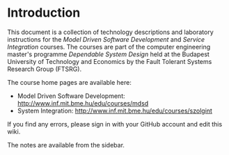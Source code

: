 Introduction
============

This document is a collection of technology descriptions and laboratory instructions for the _Model Driven Software Development_ and _Service Integration_ courses. The courses are part of the computer engineering master's programme _Dependable System Design_ held at the Budapest University of Technology and Economics by the Fault Tolerant Systems Research Group (FTSRG).

The course home pages are available here:

* Model Driven Software Development: <http://www.inf.mit.bme.hu/edu/courses/mdsd>
* System Integration: <http://www.inf.mit.bme.hu/edu/courses/szolgint>

If you find any errors, please sign in with your GitHub account and edit this wiki.

The notes are available from the sidebar.